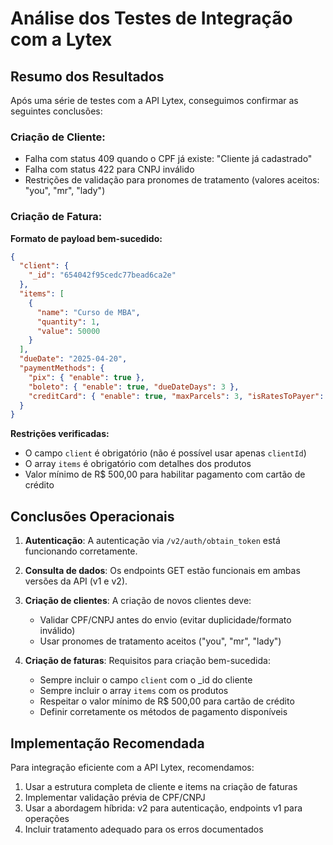 # Análise dos Testes de Integração com a Lytex

## Resumo dos Resultados

Após uma série de testes com a API Lytex, conseguimos confirmar as seguintes conclusões:

### Criação de Cliente:

- Falha com status 409 quando o CPF já existe: "Cliente já cadastrado"
- Falha com status 422 para CNPJ inválido
- Restrições de validação para pronomes de tratamento (valores aceitos: "you", "mr", "lady")

### Criação de Fatura:

**Formato de payload bem-sucedido:**
```json
{
  "client": { 
    "_id": "654042f95cedc77bead6ca2e" 
  },
  "items": [
    {
      "name": "Curso de MBA",
      "quantity": 1,
      "value": 50000
    }
  ],
  "dueDate": "2025-04-20",
  "paymentMethods": {
    "pix": { "enable": true },
    "boleto": { "enable": true, "dueDateDays": 3 },
    "creditCard": { "enable": true, "maxParcels": 3, "isRatesToPayer": false }
  }
}
```

**Restrições verificadas:**
- O campo `client` é obrigatório (não é possível usar apenas `clientId`)
- O array `items` é obrigatório com detalhes dos produtos
- Valor mínimo de R$ 500,00 para habilitar pagamento com cartão de crédito

## Conclusões Operacionais

1. **Autenticação**: A autenticação via `/v2/auth/obtain_token` está funcionando corretamente.

2. **Consulta de dados**: Os endpoints GET estão funcionais em ambas versões da API (v1 e v2).

3. **Criação de clientes**: A criação de novos clientes deve:
   - Validar CPF/CNPJ antes do envio (evitar duplicidade/formato inválido)
   - Usar pronomes de tratamento aceitos ("you", "mr", "lady")

4. **Criação de faturas**: Requisitos para criação bem-sucedida:
   - Sempre incluir o campo `client` com o _id do cliente
   - Sempre incluir o array `items` com os produtos
   - Respeitar o valor mínimo de R$ 500,00 para cartão de crédito
   - Definir corretamente os métodos de pagamento disponíveis

## Implementação Recomendada

Para integração eficiente com a API Lytex, recomendamos:

1. Usar a estrutura completa de cliente e items na criação de faturas
2. Implementar validação prévia de CPF/CNPJ
3. Usar a abordagem híbrida: v2 para autenticação, endpoints v1 para operações
4. Incluir tratamento adequado para os erros documentados